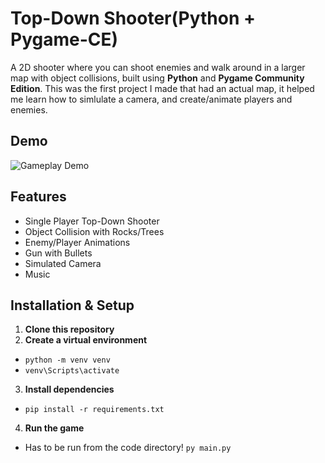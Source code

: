 # Top-Down Shooter(Python + Pygame-CE)
A 2D shooter where you can shoot enemies and walk around in a larger map with object collisions, built using **Python** and **Pygame Community Edition**.
This was the first project I made that had an actual map, it helped me learn how to simlulate a camera, and create/animate players and enemies.

## Demo
![Gameplay Demo](media/Survivor%20GIF.gif)
## Features
 - Single Player Top-Down Shooter
 - Object Collision with Rocks/Trees
 - Enemy/Player Animations
 - Gun with Bullets
 - Simulated Camera
 - Music
## Installation & Setup
1. **Clone this repository**
2. **Create a virtual environment**
- `python -m venv venv`
- `venv\Scripts\activate`
3. **Install dependencies**
 - `pip install -r requirements.txt`
4. **Run the game**
 - Has to be run from the code directory! `py main.py`
